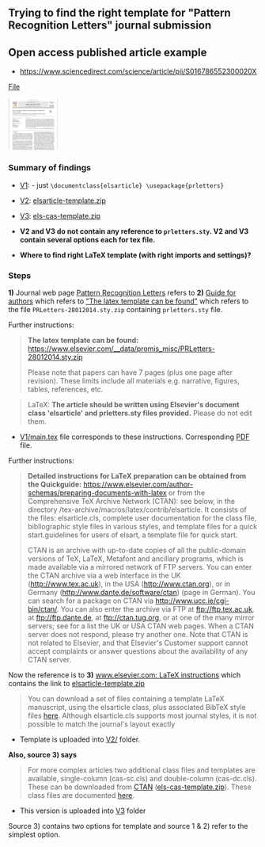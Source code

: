 ## Trying to find the right template for "Pattern Recognition Letters" journal submission

## Open access published article example 

- https://www.sciencedirect.com/science/article/pii/S016786552300020X 

[File](ExampleOfPublishedArticle)

<img src="./assets/screenshot.png" width="100">

### Summary of findings 

- [V1](./V1/): - just `\documentclass{elsarticle} \usepackage{prletters}` 
- [V2](./V2): [elsarticle-template.zip](https://www.elsevier.com/__data/assets/file/0007/56842/elsarticle-template.zip)
- [V3](./V3): [els-cas-template.zip](https://mirrors.ctan.org/macros/latex/contrib/els-cas-templates.zip)



- **V2 and V3 do not contain any reference to `prletters.sty`. V2 and V3 contain several options each for tex file.**
- **Where to find right LaTeX template (with right imports and settings)?**

### Steps

**1)** Journal web page [Pattern Recognition Letters](https://www.sciencedirect.com/journal/pattern-recognition-letters) refers to **2)** [Guide for authors](https://www.elsevier.com/journals/pattern-recognition-letters/0167-8655/guide-for-authors) which refers to ["The latex template can be found"](https://www.elsevier.com/__data/promis_misc/PRLetters-28012014.sty.zip) which refers to the file `PRLetters-28012014.sty.zip` containing `prletters.sty` file.

Further instructions:

> **The latex template can be found:** https://www.elsevier.com/__data/promis_misc/PRLetters-28012014.sty.zip 
>
> Please note that papers can have 7 pages (plus one page after revision).
> These limits include all materials e.g. narrative, figures, tables,
> references, etc.

> LaTeX: **The article should be written using Elsevier's document class 'elsarticle' and prletters.sty files provided.** Please do not edit them.

- [V1/main.tex](V1/main.tex) file corresponds to these instructions. Corresponding [PDF](./V1/main.pdf) file.

Further instructions:

> **Detailed instructions for LaTeX preparation can be obtained from the Quickguide:**
> https://www.elsevier.com/author-schemas/preparing-documents-with-latex or
> from the Comprehensive TeX Archive Network (CTAN): see below, in the
> directory /tex-archive/macros/latex/contrib/elsarticle. It consists of the
> files: elsarticle.cls, complete user documentation for the class file,
> bibliographic style files in various styles, and template files for a quick
> start.guidelines for users of elsart, a template file for quick start.
> 
> CTAN is an archive with up-to-date copies of all the public-domain versions
> of TeX, LaTeX, Metafont and ancillary programs, which is made available via a
> mirrored network of FTP servers. You can enter the CTAN archive via a web
> interface in the UK (http://www.tex.ac.uk), in the USA (http://www.ctan.org),
> or in Germany (http://www.dante.de/software/ctan) (page in German). You can
> search for a package on CTAN via http://www.ucc.ie/cgi-bin/ctan/. You can
> also enter the archive via FTP at ftp://ftp.tex.ac.uk, at ftp://ftp.dante.de,
> at ftp://ctan.tug.org, or at one of the many mirror servers; see for a list
> the UK or USA CTAN web pages. When a CTAN server does not respond, please try
> another one. Note that CTAN is not related to Elsevier, and that Elsevier's
> Customer support cannot accept complaints or answer questions about the
> availability of any CTAN server. 


Now the reference is to **3)** [www.elsevier.com: LaTeX instructions](https://www.elsevier.com/author-schemas/preparing-documents-with-latex) which contains the link to [elsarticle-template.zip](https://www.elsevier.com/__data/assets/file/0007/56842/elsarticle-template.zip) 
> You can download a set of files containing a template LaTeX manuscript, using
> the elsarticle class, plus associated BibTeX style files
> [here](https://www.elsevier.com/__data/assets/file/0007/56842/elsarticle-template.zip).
> Although elsarticle.cls supports most journal styles, it is not possible to
> match the
> journal's layout exactly 

- Template is uploaded into [V2/](./V2/elsarticle) folder.

**Also, source 3) says**

> For more complex articles two additional class files and templates are available, single-column (cas-sc.cls) and double-column (cas-dc.cls). 
> These can be downloaded from [CTAN](https://www.ctan.org/pkg/els-cas-templates/) ([els-cas-template.zip](https://mirrors.ctan.org/macros/latex/contrib/els-cas-templates.zip)). These class files are documented [here](https://support.stmdocs.in/wiki/index.php?title=Elsarticle.cls).
- This version is uploaded into [V3](./V3/) folder

Source 3) contains two options for template and source 1 & 2) refer to the simplest option.
